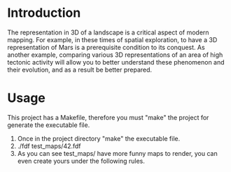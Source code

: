 # Introduction

The representation in 3D of a landscape is a critical aspect of modern mapping. For
example, in these times of spatial exploration, to have a 3D representation of Mars is a
prerequisite condition to its conquest. As another example, comparing various 3D representations
of an area of high tectonic activity will allow you to better understand these
phenomenon and their evolution, and as a result be better prepared.

# Usage

This project has a Makefile, therefore you must "make" the project for generate the executable file.

1. Once in the project directory "make" the executable file.
2. ./fdf test_maps/42.fdf
3. As you can see test_maps/ have more funny maps to render, you can even create yours under the following rules.

